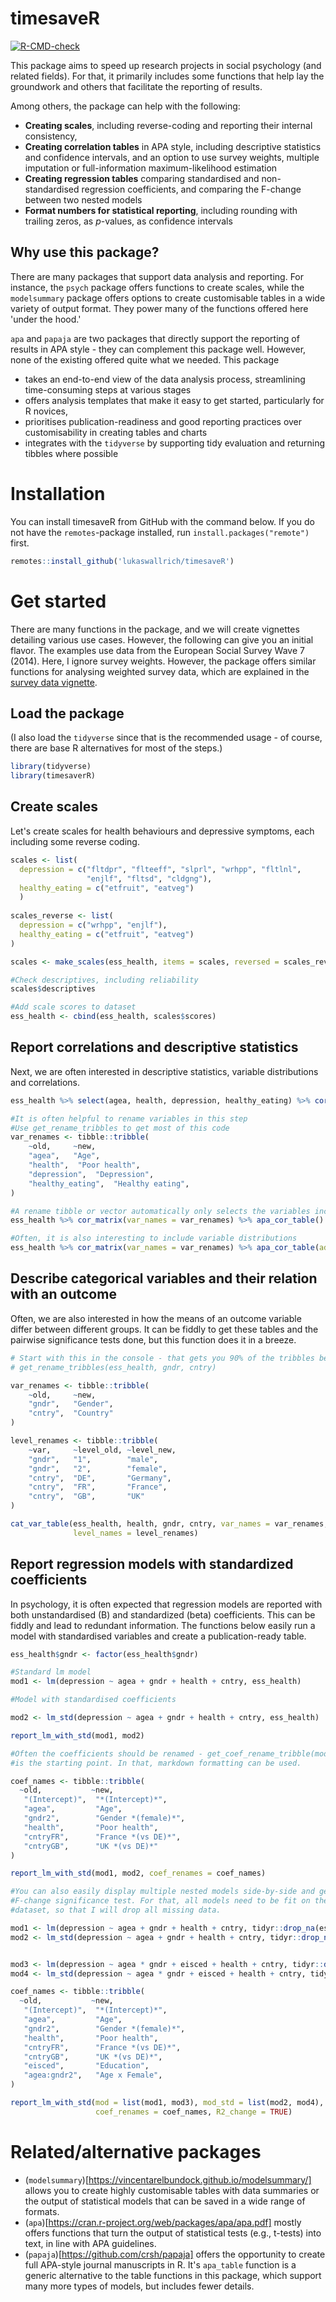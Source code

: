# timesaveR

<!-- badges: start -->
[![R-CMD-check](https://github.com/LukasWallrich/timesaveR/workflows/R-CMD-check/badge.svg)](https://github.com/LukasWallrich/timesaveR/actions)
<!-- badges: end -->


This package aims to speed up research projects in social psychology (and related fields). For that, it primarily includes some functions that help lay the groundwork and others that facilitate the reporting of results.

Among others, the package can help with the following:

- **Creating scales**, including reverse-coding and reporting their internal consistency,
- **Creating correlation tables** in APA style, including descriptive statistics and confidence intervals, and an option to use survey weights, multiple imputation or full-information maximum-likelihood estimation
- **Creating regression tables** comparing standardised and non-standardised regression coefficients, and comparing the F-change between two nested models
- **Format numbers for statistical reporting**, including rounding with trailing zeros, as *p*-values, as confidence intervals



## Why use this package?

There are many packages that support data analysis and reporting. For instance, the `psych` package offers functions to create scales, while the `modelsummary` package offers options to create customisable tables in a wide variety of output format. They power many of the functions offered here 'under the hood.'

`apa` and `papaja` are two packages that directly support the reporting of results in APA style - they can complement this package well. However, none of the existing offered quite what we needed. This package

- takes an end-to-end view of the data analysis process, streamlining time-consuming steps at various stages
- offers analysis templates that make it easy to get started, particularly for R novices,
- prioritises publication-readiness and good reporting practices over customisability in creating tables and charts
- integrates with the `tidyverse` by supporting tidy evaluation and returning tibbles where possible 

# Installation

You can install timesaveR from GitHub with the command below. If you do not have the `remotes`-package installed, run `install.packages("remote")` first.

```r
remotes::install_github('lukaswallrich/timesaveR')
```

# Get started

There are many functions in the package, and we will create vignettes detailing various use cases. However, the following can give you an initial flavor. The examples use data from the European Social Survey Wave 7 (2014). Here, I ignore survey weights. However, the package offers similar functions for analysing weighted survey data, which are explained in the [survey data vignette](doc/survey_functions.html).

## Load the package

(I also load the `tidyverse` since that is the recommended usage - of course, there are base R alternatives for most of the steps.)

```r
library(tidyverse)
library(timesaverR)

```

## Create scales

Let's create scales for health behaviours and depressive symptoms, each including some reverse coding.

```r
scales <- list(
  depression = c("fltdpr", "flteeff", "slprl", "wrhpp", "fltlnl", 
                 "enjlf", "fltsd", "cldgng"),
  healthy_eating = c("etfruit", "eatveg")
  )
  
scales_reverse <- list(
  depression = c("wrhpp", "enjlf"),
  healthy_eating = c("etfruit", "eatveg")
)

scales <- make_scales(ess_health, items = scales, reversed = scales_reverse)

#Check descriptives, including reliability
scales$descriptives

#Add scale scores to dataset
ess_health <- cbind(ess_health, scales$scores)
```
## Report correlations and descriptive statistics

Next, we are often interested in descriptive statistics, variable distributions and correlations.

```r
ess_health %>% select(agea, health, depression, healthy_eating) %>% cor_matrix() %>% apa_cor_table()

#It is often helpful to rename variables in this step
#Use get_rename_tribbles to get most of this code
var_renames <- tibble::tribble(
    ~old,     ~new,     
    "agea",   "Age",  
    "health",  "Poor health",
    "depression",  "Depression",
    "healthy_eating",  "Healthy eating",
)

#A rename tibble or vector automatically only selects the variables included into it
ess_health %>% cor_matrix(var_names = var_renames) %>% apa_cor_table()

#Often, it is also interesting to include variable distributions
ess_health %>% cor_matrix(var_names = var_renames) %>% apa_cor_table(add_distributions = TRUE, data = ess_health)


```



## Describe categorical variables and their relation with an outcome

Often, we are also interested in how the means of an outcome variable differ between different groups. It can be fiddly to get these tables and the pairwise significance tests done, but this function does it in a breeze.

```r
# Start with this in the console - that gets you 90% of the tribbles below.
# get_rename_tribbles(ess_health, gndr, cntry)

var_renames <- tibble::tribble(
    ~old,     ~new,     
    "gndr",   "Gender",  
    "cntry",  "Country"
)

level_renames <- tibble::tribble(
    ~var,     ~level_old, ~level_new, 
    "gndr",   "1",        "male",       
    "gndr",   "2",        "female",       
    "cntry",  "DE",       "Germany",      
    "cntry",  "FR",       "France",      
    "cntry",  "GB",       "UK"
)

cat_var_table(ess_health, health, gndr, cntry, var_names = var_renames, 
              level_names = level_renames)
```

## Report regression models with standardized coefficients

In psychology, it is often expected that regression models are reported with both unstandardised (B) and standardized (beta) coefficients. This can be fiddly and lead to redundant information. The functions below easily run a model with standardised variables and create a publication-ready table.

```r
ess_health$gndr <- factor(ess_health$gndr)

#Standard lm model
mod1 <- lm(depression ~ agea + gndr + health + cntry, ess_health)

#Model with standardised coefficients

mod2 <- lm_std(depression ~ agea + gndr + health + cntry, ess_health)

report_lm_with_std(mod1, mod2)

#Often the coefficients should be renamed - get_coef_rename_tribble(mod1) 
#is the starting point. In that, markdown formatting can be used.

coef_names <- tibble::tribble(
  ~old,           ~new,           
   "(Intercept)",  "*(Intercept)*", 
   "agea",         "Age",        
   "gndr2",        "Gender *(female)*",       
   "health",       "Poor health",      
   "cntryFR",      "France *(vs DE)*",     
   "cntryGB",      "UK *(vs DE)*"
)

report_lm_with_std(mod1, mod2, coef_renames = coef_names)

#You can also easily display multiple nested models side-by-side and get the
#F-change significance test. For that, all models need to be fit on the same
#dataset, so that I will drop all missing data.

mod1 <- lm(depression ~ agea + gndr + health + cntry, tidyr::drop_na(ess_health))
mod2 <- lm_std(depression ~ agea + gndr + health + cntry, tidyr::drop_na(ess_health))


mod3 <- lm(depression ~ agea * gndr + eisced + health + cntry, tidyr::drop_na(ess_health))
mod4 <- lm_std(depression ~ agea * gndr + eisced + health + cntry, tidyr::drop_na(ess_health))

coef_names <- tibble::tribble(
  ~old,           ~new,           
   "(Intercept)",  "*(Intercept)*", 
   "agea",         "Age",        
   "gndr2",        "Gender *(female)*",       
   "health",       "Poor health",      
   "cntryFR",      "France *(vs DE)*",     
   "cntryGB",      "UK *(vs DE)*",
   "eisced",       "Education",
   "agea:gndr2",   "Age x Female",
)

report_lm_with_std(mod = list(mod1, mod3), mod_std = list(mod2, mod4),
                   coef_renames = coef_names, R2_change = TRUE)
```

# Related/alternative packages

- (`modelsummary`)[https://vincentarelbundock.github.io/modelsummary/] allows you to create highly customisable tables with data summaries or the output of statistical models that can be saved in a wide range of formats.
- (`apa`)[https://cran.r-project.org/web/packages/apa/apa.pdf] mostly offers functions that turn the output of statistical tests (e.g., t-tests) into text, in line with APA guidelines.
- (`papaja`)[https://github.com/crsh/papaja] offers the opportunity to create full APA-style journal manuscripts in R. It's `apa_table` function is a generic alternative to the table functions in this package, which support many more types of models, but includes fewer details. 